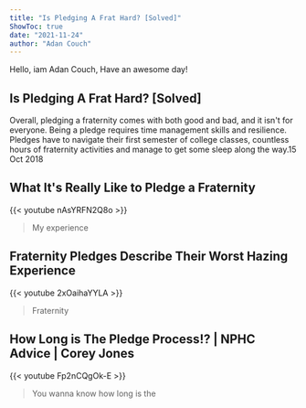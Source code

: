 ```yaml
---
title: "Is Pledging A Frat Hard? [Solved]"
ShowToc: true 
date: "2021-11-24"
author: "Adan Couch" 
---
```


Hello, iam Adan Couch, Have an awesome day!
## Is Pledging A Frat Hard? [Solved]
Overall, pledging a fraternity comes with both good and bad, and it isn't for everyone. Being a pledge requires time management skills and resilience. Pledges have to navigate their first semester of college classes, countless hours of fraternity activities and manage to get some sleep along the way.15 Oct 2018

## What It's Really Like to Pledge a Fraternity
{{< youtube nAsYRFN2Q8o >}}
>My experience 

## Fraternity Pledges Describe Their Worst Hazing Experience
{{< youtube 2xOaihaYYLA >}}
>Fraternity

## How Long is The Pledge Process!? | NPHC Advice | Corey Jones
{{< youtube Fp2nCQgOk-E >}}
>You wanna know how long is the 


